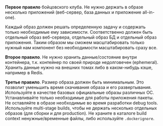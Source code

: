 **Первое правило** бойцовского клуба. Не нужно держать в образе несколько приложений (веб-сервер, база данных и приложение all-in-one).

Каждый образ должен решать определенную задачу и содержать только необходимые ему зависимости. Соответственно должен быть отдельный образ веб-сервера, отдельный образ БД и отдельный образ приложения. Таким образом мы сможем масштабировать только нужный нам компонент без необходимости масштабировать сразу все.

**Второе правило**. Не нужно хранить данные/состояние внутри контейнера, т.к. контейнер по своей природе недолговечен (ephemeral). Хранить данные нужно на внешних томах либо в каком-нибудь кэше, например в Redis.

**Третье правило**. Размер образа должен быть минимальным. Это позволит уменьшить время скачивания образа и его развертывания. Используйте в качестве базовых официальные образы различных ОС. Устанавливайте только необходимые для работы приложения пакеты. Не оставляйте в образе необходимые во время разработки debug tools. Используйте multi-stage builds, чтобы не держать несколько отдельных образов (для сборки и для production). Не храните в каталоге build context ненужные/временные файлы, либо используйте `.dockerignore`.